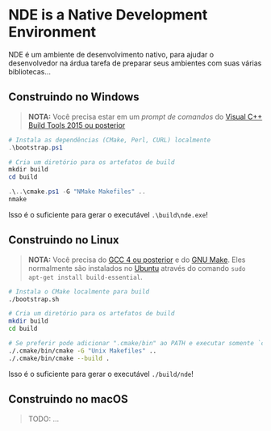 NDE is a Native Development Environment
=======================================

NDE é um ambiente de desenvolvimento nativo, para ajudar o desenvolvedor na árdua tarefa
de preparar seus ambientes com suas várias bibliotecas...

## Construindo no Windows

> __NOTA:__ Você precisa estar em um _prompt de comandos_ do [Visual C++ Build Tools 2015 ou posterior](http://landinghub.visualstudio.com/visual-cpp-build-tools)

```powershell
# Instala as dependências (CMake, Perl, CURL) localmente
.\bootstrap.ps1

# Cria um diretório para os artefatos de build
mkdir build
cd build

.\..\cmake.ps1 -G "NMake Makefiles" ..
nmake
```

Isso é o suficiente para gerar o executável `.\build\nde.exe`!

## Construindo no Linux

> __NOTA:__ Você precisa do [GCC 4 ou posterior](https://gcc.gnu.org/) e do [GNU Make](https://www.gnu.org/software/make/). Eles normalmente são instalados no [Ubuntu](https://www.ubuntu.com/) através do comando `sudo apt-get install build-essential`.

```bash
# Instala o CMake localmente para build
./bootstrap.sh

# Cria um diretório para os artefatos de build
mkdir build
cd build

# Se preferir pode adicionar ".cmake/bin" ao PATH e executar somente `cmake ...`
./.cmake/bin/cmake -G "Unix Makefiles" ..
./.cmake/bin/cmake --build .
```

Isso é o suficiente para gerar o executável `./build/nde`!

## Construindo no macOS

> TODO: ...
